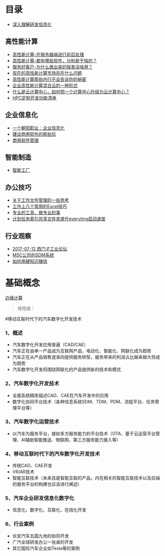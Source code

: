 # 目录

* [深入理解研发信息化](README.md)

## 高性能计算

* [高性能计算-在服务器端进行前后处理](Topic03-HPC/gao-xing-neng-ji-7b97-zai-fu-wu-qi-duan-jin-xing-qian-hou-chu-li.md)
* [高性能计算-都有哪些软件，分别是干啥的？](Topic03-HPC/gao-xing-neng-ji-7b97-du-you-na-xie-ruan-jian-ff0c-fen-bie-shi-gan-sha-de-ff1f.md)
* [服务好客户-为什么做出来的报表没啥用？](Topic03-HPC/wei-shen-me-zuo-chu-lai-de-bao-biao-mei-sha-yong.md)
* [现在的高性能计算市场存在什么问题](Topic03-HPC/big-players-in-hpc-market.md)
* [高性能计算那些内行不会告诉你的秘密](Topic03-HPC\HPC_Secrets.md)
* [企业高性能计算混合云的一种形式](Topic03-HPC\HPC_Hybrid_Cloud.md)
* [什么是云计算中心，如何把一个计算中心升级为云计算中心？](Topic03-HPC\Upgrade-to-Cloud-Data-Center.md)
* [HPC定制开发功能清单](Topic03-HPC\HPC定制开发功能清单.md)

## 企业信息化

* [一个朝阳职业：企业信息化](Topic02-Enterprise_IT/yi_ge_zhao_yang_zhi_ye_ff1a_qi_ye_xin_xi_hua.md)
* [建设商用软件的那些坑](Topic02-Enterprise_IT/jian_she_shang_yong_ruan_jian_de_yi_xie_keng.md)
* [商用软件管理](Topic02-Enterprise_IT/software-management.md)

## 智能制造

- [智能工厂](Topic01-Intellgent_Manufacturing/zhi_neng_gong_chang.md)

## 办公技巧

* [关于工作文件管理的一些思考](Topic04-Office_Skills/guan_yu_wen_jian_guan_li_de_yi_xie_si_kao.md)
* [工作上几个常用的Excel技巧](Topic04-Office_Skills/excel_tips.md)
* [专业的工具，做专业的事](Topic04-Office_Skills/专业的工具，做专业的事.md)
* [计划任务索引共享文件夹提升everyting启动速度](Topic04-Office_Skills/计划任务索引共享文件夹提升everyting启动速度.md)

## 行业观察

* [2017-07-12 西门子工业论坛](Topic06-Observations/2017-07-12-xi-men-zi-gong-ye-lun-tan.md)
* [MSC公司的SDM系统](Topic06-Observations/mscgong-si-de-sdm-xi-tong.md)
* [如何用硬知识赚钱](Topic06-Observations/如何用硬知识赚钱.md)

# 基础概念

[边缘计算](Topic05-Basic_Concepts/bian_yuan_ji_suan.md)








>待完成：

#移动互联时代下的汽车数字化开发技术


### 1、概述

- 汽车数字化开发应用普遍（CAD/CAE）
- 汽车正在由单一产品成为互联网产品，电动化、智能化、网联化成为趋势
- 汽车正在从产品销售逐渐向提供服务转型，服务带来的利润占比越来越大将成为趋势
- 汽车数字化开发将围绕网联化的产品提供新的技术和模式

### 2、汽车数字化开发技术

- 全面系统精炼描述CAD、CAE在汽车开发中的应用
- 数字化协同平台技术（各种信息系统SDM、TDM、PDM、流程平台、任务管理平台等）

### 3、汽车数字化运营技术

- 以汽车为服务平台，接如多方服务能力的平台技术（OTA、基于云运营平台管理、AI辅助智能推送、物联网、第三方服务能力接入等）

### 4、移动互联时代下的汽车数字化开发技术

- 传统CAD、CAE开发
- VR/AR技术
- 智能互联技术（未来且是智能互联的产品，内在相关的智能互联技术以及后端的服务平台的构建也应该进行阐述）

### 5、汽车企业研发信息化数字化

- 信息化、数字化、互联化、在线化开发

### 6、行业案例

- 长安汽车五国九地的协同开发
- 广汽全球研发办公一张桌的开发
- 其它国际汽车企业如Tesla等的案例